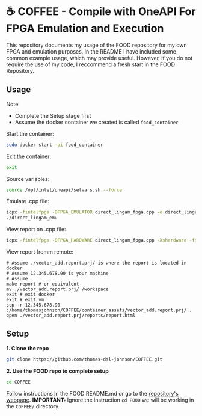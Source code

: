 # ☕ COFFEE - Compile with OneAPI For FPGA Emulation and Execution

This repository documents my usage of the FOOD repository for my own FPGA and emulation purposes. In the README I have included some common example usage, which may provide useful. However, if you do not require the use of my code, I reccommend a fresh start in the FOOD Repository.

## Usage
Note:
* Complete the Setup stage first
* Assume the docker container we created is called `food_container`

Start the container:
```bash
sudo docker start -ai food_container
```

Exit the container:
```bash
exit
```

Source variables:
```bash
source /opt/intel/oneapi/setvars.sh --force
```

Emulate .cpp file:
```bash
icpx -fintelfpga -DFPGA_EMULATOR direct_lingam_fpga.cpp -o direct_lingam_emu
./direct_lingam_emu
```

View report on .cpp file:
```bash
icpx -fintelfpga -DFPGA_HARDWARE direct_lingam_fpga.cpp -Xshardware -fsycl-link=early -Xstarget=Agilex7 -o report.a
```

View report fromm remote:
```
# Assume ./vector_add.report.prj/ is where the report is located in docker
# Assume 12.345.678.90 is your machine
# Assume 
make report # or equivalent
mv ./vector_add.report.prj/ /workspace
exit # exit docker
exit # exit vm
scp -r 12.345.678.90 :/home/thomasjohnson/COFFEE/container_assets/vector_add.report.prj/ .
open ./vector_add.report.prj/reports/report.html
```

## Setup

**1. Clone the repo**
```bash
git clone https://github.com/thomas-dsl-johnson/COFFEE.git
```

**2. Use the FOOD repo to complete setup**
```bash
cd COFFEE
```
Follow instructions in the FOOD README.md or go to the [repository's webpage](https://github.com/thomas-dsl-johnson/FOOD#). 
**IMPORTANT:** Ignore the instruction `cd FOOD` we will be working in the `COFFEE/` directory.
